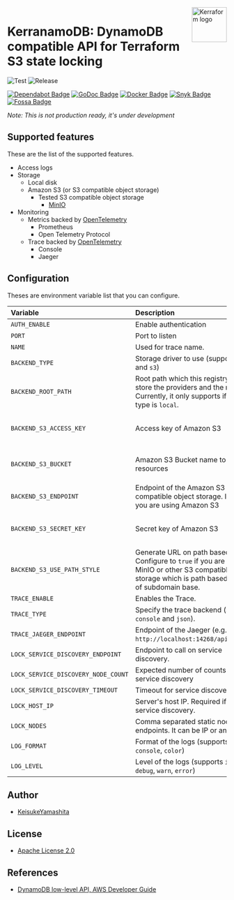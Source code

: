 <a href="https://github.com/kerraform">
    <img src="https://avatars.githubusercontent.com/u/82173916?s=200&v=4" alt="Kerraform logo" title="Terraform" align="right" height="80" />
</a>

# KerranamoDB: DynamoDB compatible API for Terraform S3 state locking

![Test](https://github.com/kerraform/kerranamodb//workflows/CI/badge.svg)
![Release](https://github.com/kerraform/kerranamodb//actions/workflows/release.yml/badge.svg)

[![Dependabot Badge][Dependabot Icon]][Dependabot]
[![GoDoc Badge][GoDoc Icon]][GoDoc]
[![Docker Badge][Docker Icon]][Docker]
[![Snyk Badge][Snyk Icon]][Snyk]
[![Fossa Badge][Fossa Icon]][Fossa]

*Note: This is not production ready, it's under development*

## Supported features

These are the list of the supported features.

* Access logs
* Storage
  * Local disk
  * Amazon S3 (or S3 compatible object storage)
    * Tested S3 compatible object storage
      * [MinIO](https://min.io/)
* Monitoring
  * Metrics backed by [OpenTelemetry](https://opentelemetry.io/)
    * Prometheus
    * Open Telemetry Protocol
  * Trace backed by [OpenTelemetry](https://opentelemetry.io/)
    * Console
    * Jaeger

## Configuration

Theses are environment variable list that you can configure.

| Variable  | Description | Type| Default |
|:----|:----|:----|:---|
| `AUTH_ENABLE`  | Enable authentication | `bool` | `true` |
| `PORT`  | Port to listen | `int` | `5000` |
| `NAME` | Used for trace name. | `string` | `kerranamodb` |
| `BACKEND_TYPE` | Storage driver to use (supports `local` and `s3`) | `string` | (required) |
| `BACKEND_ROOT_PATH` | Root path which this registry will store the providers and the modules. Currently, it only supports if backend type is `local`. | `string` | `.` |
| `BACKEND_S3_ACCESS_KEY` | Access key of Amazon S3 | `string` |  - (Required if `BACKEND_TYPE` is `s3`) |
| `BACKEND_S3_BUCKET` | Amazon S3 Bucket name to store the resources | `string` |  - (Required if `BACKEND_TYPE` is `s3`) |
| `BACKEND_S3_ENDPOINT` | Endpoint of the Amazon S3 compatible object storage. Ignore if you are using Amazon S3  | `string` |  |
| `BACKEND_S3_SECRET_KEY` | Secret key of Amazon S3 | `string` |  - (Required if `BACKEND_TYPE` is `s3`) |
| `BACKEND_S3_USE_PATH_STYLE` | Generate URL on path based. Configure to `true` if you are using MinIO or other S3 compatible object storage which is path based instead of subdomain base. | `bool` |  `false` |
| `TRACE_ENABLE` | Enables the Trace. | `bool` | `false` |
| `TRACE_TYPE` | Specify the trace backend (supports `console` and `json`). | `string` | `console` |
| `TRACE_JAEGER_ENDPOINT` | Endpoint of the Jaeger (e.g. `http://localhost:14268/api/traces`). | `string` | (required) |
| `LOCK_SERVICE_DISCOVERY_ENDPOINT` | Endpoint to call on service discovery. | `string` | |
| `LOCK_SERVICE_DISCOVERY_NODE_COUNT` | Expected number of counts on service discovery | `int` |  |
| `LOCK_SERVICE_DISCOVERY_TIMEOUT` | Timeout for service discovery.  | `int` | |
| `LOCK_HOST_IP` | Server's host IP. Required if using service discovery. | `string` |  |
| `LOCK_NODES` | Comma separated static node endpoints. It can be IP or any URL. | `string` | |
| `LOG_FORMAT` | Format of the logs (supports `json`, `console`, `color`) | `string` | `json` |
| `LOG_LEVEL` | Level of the logs (supports `info`, `debug`, `warn`, `error`) | `string` | `info` |

## Author

* [KeisukeYamashita](https://github.com/KeisukeYamashita)

## License

* [Apache License 2.0](./LICENSE)

## References

* [DynamoDB low-level API, AWS Developer Guide](https://docs.aws.amazon.com/amazondynamodb/latest/developerguide/Programming.LowLevelAPI.html)

<!-- Badge section -->
[Dependabot Icon]: https://img.shields.io/badge/-Dependabot-025E8C?style=flat-square&logo=dependabot&logoColor=white
[Dependabot]: https://github.com/kerraform/kerranamodb//security/dependabot

[GoDoc Icon]: https://img.shields.io/badge/-Go-00ADD8?style=flat-square&logo=go&logoColor=white
[GoDoc]: xxx

[Docker Icon]: https://img.shields.io/badge/-Docker-2496ED?style=flat-square&logo=docker&logoColor=white
[Docker]: xxx

[Snyk Icon]: https://img.shields.io/badge/-Snyk-4C4A73?style=flat-square&logo=snyk&logoColor=white
[Snyk]: xxx

[Fossa Icon]: https://img.shields.io/badge/-Fossa-289E6D?style=flat-square&logo=fossa&logoColor=white
[Fossa]: xxx
